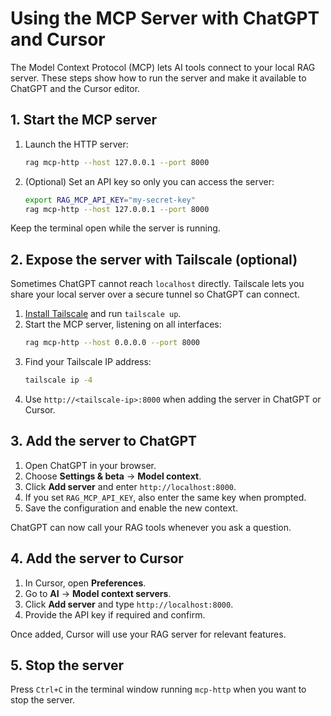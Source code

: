 # Using the MCP Server with ChatGPT and Cursor

The Model Context Protocol (MCP) lets AI tools connect to your local RAG server. These steps show how to run the server and make it available to ChatGPT and the Cursor editor.

## 1. Start the MCP server

1. Launch the HTTP server:
   ```bash
   rag mcp-http --host 127.0.0.1 --port 8000
   ```
2. (Optional) Set an API key so only you can access the server:
   ```bash
   export RAG_MCP_API_KEY="my-secret-key"
   rag mcp-http --host 127.0.0.1 --port 8000
   ```

Keep the terminal open while the server is running.

## 2. Expose the server with Tailscale (optional)

Sometimes ChatGPT cannot reach `localhost` directly. Tailscale lets you share
your local server over a secure tunnel so ChatGPT can connect.

1. [Install Tailscale](https://tailscale.com/download) and run `tailscale up`.
2. Start the MCP server, listening on all interfaces:
   ```bash
   rag mcp-http --host 0.0.0.0 --port 8000
   ```
3. Find your Tailscale IP address:
   ```bash
   tailscale ip -4
   ```
4. Use `http://<tailscale-ip>:8000` when adding the server in ChatGPT or Cursor.

## 3. Add the server to ChatGPT

1. Open ChatGPT in your browser.
2. Choose **Settings & beta** → **Model context**.
3. Click **Add server** and enter `http://localhost:8000`.
4. If you set `RAG_MCP_API_KEY`, also enter the same key when prompted.
5. Save the configuration and enable the new context.

ChatGPT can now call your RAG tools whenever you ask a question.

## 4. Add the server to Cursor

1. In Cursor, open **Preferences**.
2. Go to **AI** → **Model context servers**.
3. Click **Add server** and type `http://localhost:8000`.
4. Provide the API key if required and confirm.

Once added, Cursor will use your RAG server for relevant features.

## 5. Stop the server

Press `Ctrl+C` in the terminal window running `mcp-http` when you want to stop the server.

